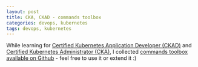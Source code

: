 ```yaml
---
layout: post
title: CKA, CKAD - commands toolbox
categories: devops, kubernetes
tags: devops, kubernetes
---
```


While learning for [Certified Kubernetes Application Developer (CKAD)](https://training.linuxfoundation.org/certification/certified-kubernetes-application-developer-ckad/) and [Certified Kubernetes Administrator (CKA)](https://training.linuxfoundation.org/certification/certified-kubernetes-administrator-cka/), I collected [commands toolbox available on Github](https://github.com/sebastianczech/learn-ckad) - feel free to use it or extend it :) 